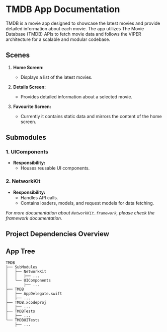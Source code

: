 # TMDB App Documentation

TMDB is a movie app designed to showcase the latest movies and provide detailed information about each movie.
The app utilizes The Movie Database (TMDB) APIs to fetch movie data and follows the VIPER architecture for a scalable and modular codebase.

## Scenes

1. **Home Screen:**
   - Displays a list of the latest movies.
   
2. **Details Screen:**
   - Provides detailed information about a selected movie.

3. **Favourite Screen:**
   - Currently it contains static data and mirrors the content of the home screen.

## Submodules

### 1. UIComponents
   - **Responsibility:**
     - Houses reusable UI components.

### 2. NetworkKit
   - **Responsibility:**
     - Handles API calls.
     - Contains loaders, models, and request models for data fetching.
     
*For more documentation about `NetworkKit.framework`, please check the framework documentation.*

## Project Dependencies Overview


## App Tree

```plaintext
TMDB
├── SubModules
│   ├── NetworkKit
│   │   ├── ...
│   └── UIComponents
│       ├── ...
├── TMDB
│   ├── AppDelegate.swift
│   ├── ...
├── TMDB.xcodeproj
│   ├── ...
├── TMDBTests
│   ├── ...
└── TMDBUITests
    ├── ...
```
